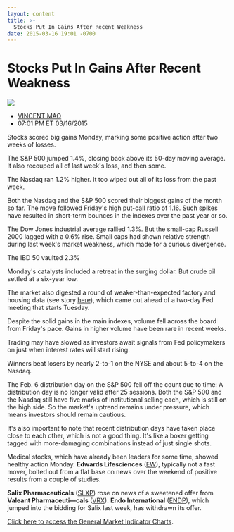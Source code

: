```yaml
---
layout: content
title: >-
  Stocks Put In Gains After Recent Weakness
date: 2015-03-16 19:01 -0700
---
```



Stocks Put In Gains After Recent Weakness
==========================================


![](https://www.investors.com/wp-content/uploads/ibd-migrated-images/MPv_150317_635621173224074501.png)

* [VINCENT MAO](https://www.investors.com/author/maov/ "Posts by VINCENT MAO")
* 07:01 PM ET 03/16/2015





Stocks scored big gains Monday, marking some positive action after two weeks of losses.


The S&P 500 jumped 1.4%, closing back above its 50-day moving average. It also recouped all of last week's loss, and then some.


The Nasdaq ran 1.2% higher. It too wiped out all of its loss from the past week.


Both the Nasdaq and the S&P 500 scored their biggest gains of the month so far. The move followed Friday's high put-call ratio of 1.16. Such spikes have resulted in short-term bounces in the indexes over the past year or so.


The Dow Jones industrial average rallied 1.3%. But the small-cap Russell 2000 lagged with a 0.6% rise. Small caps had shown relative strength during last week's market weakness, which made for a curious divergence.


The IBD 50 vaulted 2.3%


Monday's catalysts included a retreat in the surging dollar. But crude oil settled at a six-year low.


The market also digested a round of weaker-than-expected factory and housing data (see story [here](http://news.investors.com/economy/031615-743642-slowing-industrial-output-suggests-no-momentum-economy.htm)), which came out ahead of a two-day Fed meeting that starts Tuesday.


Despite the solid gains in the main indexes, volume fell across the board from Friday's pace. Gains in higher volume have been rare in recent weeks.


Trading may have slowed as investors await signals from Fed policymakers on just when interest rates will start rising.


Winners beat losers by nearly 2-to-1 on the NYSE and about 5-to-4 on the Nasdaq.


The Feb. 6 distribution day on the S&P 500 fell off the count due to time: A distribution day is no longer valid after 25 sessions. Both the S&P 500 and the Nasdaq still have five marks of institutional selling each, which is still on the high side. So the market's uptrend remains under pressure, which means investors should remain cautious.


It's also important to note that recent distribution days have taken place close to each other, which is not a good thing. It's like a boxer getting tagged with more-damaging combinations instead of just single shots.


Medical stocks, which have already been leaders for some time, showed healthy action Monday. **Edwards Lifesciences** ([EW](https://research.investors.com/quote.aspx?symbol=EW)), typically not a fast mover, bolted out from a flat base on news over the weekend of positive results from a couple of studies.


**Salix Pharmaceuticals** ([SLXP](https://research.investors.com/quote.aspx?symbol=SLXP)) rose on news of a sweetened offer from **Valeant Pharmaceuti—cals** ([VRX](https://research.investors.com/quote.aspx?symbol=VRX)). **Endo International** ([ENDP](https://research.investors.com/quote.aspx?symbol=ENDP)), which jumped into the bidding for Salix last week, has withdrawn its offer.


[Click here to access the General Market Indicator Charts](https://www.investors.com/pdf/GMI_031715.pdf).




